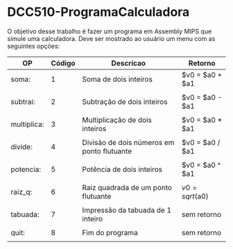 # DCC510-ProgramaCalculadora

O objetivo desse trabalho é fazer um programa em Assembly MIPS que simule uma calculadora. Deve ser mostrado ao usuário um menu com as seguintes opções:

|OP    |Código |    Descricao                  |                   Retorno|
|------|-| -------------------------------|--------------------------|
|soma: |1 |	Soma de dois inteiros	 			 |                 $v0 = $a0 + $a1|
|      |                               |                          |
|subtrai: |2|	Subtração de dois inteiros			    |           $v0 = $a0 - $a1|
|      |   |                            |                          |
|multiplica: |3|	Multiplicação de dois inteiros			 |        $v0 = $a0 * $a1|
|      |    |                           |                          |
|divide:	|4|	Divisão de dois números em ponto flutuante	|   $v0 = $a0 / $a1|
|      |     |                          |                          |
|potencia:|5|	Potência de dois inteiros			            |     $v0 = $a0 ^ $a1|
|      |      |                         |                          |
|raiz_q:	|6|	Raiz quadrada de um ponto flutuante		  |       $v0 = sqrt($a0)|
|      |        |                       |                          |
|tabuada: |7|	Impressão da tabuada de 1 inteiro		  |         sem retorno|
|      |         |                      |                          |
|quit:	|8|	Fim do programa					                        | sem retorno|
|      |                               |                          |
